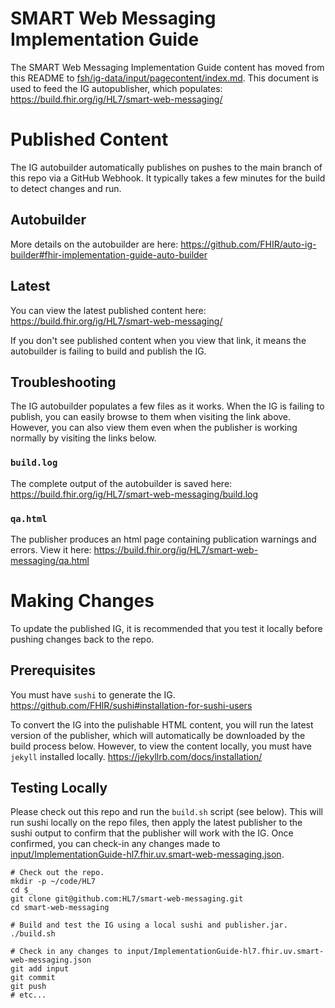 # SMART Web Messaging Implementation Guide
The SMART Web Messaging Implementation Guide content has moved from this README to [fsh/ig-data/input/pagecontent/index.md](https://github.com/HL7/smart-web-messaging/blob/master/fsh/ig-data/input/pagecontent/index.md).  This document is used to feed the IG autopublisher, which populates: <https://build.fhir.org/ig/HL7/smart-web-messaging/>

# Published Content
The IG autobuilder automatically publishes on pushes to the main branch of this repo via a GitHub Webhook.  It typically takes a few minutes for the build to detect changes and run.

## Autobuilder
More details on the autobuilder are here: <https://github.com/FHIR/auto-ig-builder#fhir-implementation-guide-auto-builder>

## Latest
You can view the latest published content here: <https://build.fhir.org/ig/HL7/smart-web-messaging/>

If you don't see published content when you view that link, it means the autobuilder is failing to build and publish the IG.

## Troubleshooting
The IG autobuilder populates a few files as it works.  When the IG is failing to publish, you can easily browse to them when visiting the link above.  However, you can also view them even when the publisher is working normally by visiting the links below.

### `build.log`
The complete output of the autobuilder is saved here: <https://build.fhir.org/ig/HL7/smart-web-messaging/build.log>

### `qa.html`
The publisher produces an html page containing publication warnings and errors.  View it here: <https://build.fhir.org/ig/HL7/smart-web-messaging/qa.html>


# Making Changes
To update the published IG, it is recommended that you test it locally before pushing changes back to the repo.

## Prerequisites
You must have `sushi` to generate the IG.  <https://github.com/FHIR/sushi#installation-for-sushi-users>

To convert the IG into the pulishable HTML content, you will run the latest version of the publisher, which will automatically be downloaded by the build process below.  However, to view the content locally, you must have `jekyll` installed locally.  <https://jekyllrb.com/docs/installation/>

## Testing Locally
Please check out this repo and run the `build.sh` script (see below).  This will run sushi locally on the repo files, then apply the latest publisher to the sushi output to confirm that the publisher will work with the IG.  Once confirmed, you can check-in any changes made to [input/ImplementationGuide-hl7.fhir.uv.smart-web-messaging.json](https://github.com/HL7/smart-web-messaging/blob/master/input/ImplementationGuide-hl7.fhir.uv.smart-web-messaging.json).

```shell
# Check out the repo.
mkdir -p ~/code/HL7
cd $_
git clone git@github.com:HL7/smart-web-messaging.git
cd smart-web-messaging

# Build and test the IG using a local sushi and publisher.jar.
./build.sh

# Check in any changes to input/ImplementationGuide-hl7.fhir.uv.smart-web-messaging.json
git add input
git commit
git push
# etc...
```